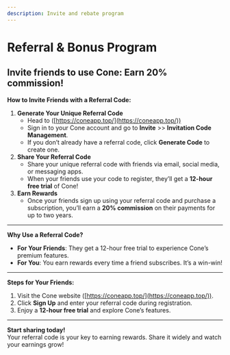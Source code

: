 ```yaml
---
description: Invite and rebate program
---
```


# Referral & Bonus Program

## **Invite friends to use Cone: Earn 20% commission!**

**How to Invite Friends with a Referral Code:**

1. **Generate Your Unique Referral Code**
   * Head to ([https://coneapp.top/](https://coneapp.top/))
   * Sign in to your Cone account and go to **Invite** >> **Invitation Code Management**.
   * If you don’t already have a referral code, click **Generate Code** to create one.
2. **Share Your Referral Code**
   * Share your unique referral code with friends via email, social media, or messaging apps.
   * When your friends use your code to register, they’ll get a **12-hour free trial** of Cone!
3. **Earn Rewards**
   * Once your friends sign up using your referral code and purchase a subscription, you’ll earn a **20% commission** on their payments for up to two years.

***

**Why Use a Referral Code?**

* **For Your Friends**: They get a 12-hour free trial to experience Cone’s premium features.
* **For You**: You earn rewards every time a friend subscribes. It’s a win-win!

***

**Steps for Your Friends:**

1. Visit the Cone website ([https://coneapp.top/](https://coneapp.top/)).
2. Click **Sign Up** and enter your referral code during registration.
3. Enjoy a **12-hour free trial** and explore Cone’s features.

***

**Start sharing today!**\
Your referral code is your key to earning rewards. Share it widely and watch your earnings grow!
